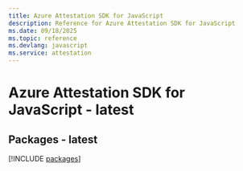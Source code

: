 ```yaml
---
title: Azure Attestation SDK for JavaScript
description: Reference for Azure Attestation SDK for JavaScript
ms.date: 09/18/2025
ms.topic: reference
ms.devlang: javascript
ms.service: attestation
---
```

# Azure Attestation SDK for JavaScript - latest
## Packages - latest
[!INCLUDE [packages](attestation-index.md)]